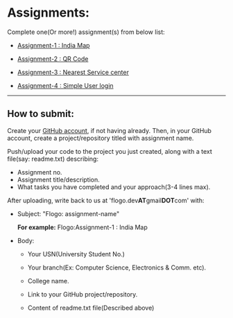 # Assignments:

Complete one(Or more!) assignment(s) from below list:

   - [Assignment-1 : India Map](https://github.com/flogodev/Assignments/blob/master/Assignment_1_Map.md)

   - [Assignment-2 : QR Code](https://github.com/flogodev/Assignments/blob/master/Assignment_2_QRCode.md)

   - [Assignment-3 : Nearest Service center](https://github.com/flogodev/Assignments/blob/master/Assignment_3_NearestServiceCenter.md)

   - [Assignment-4 : Simple User login](https://github.com/flogodev/Assignments/blob/master/Assignment_4_UserLogin.md)

--------------------------------------------------


## How to submit:

Create your [GitHub account](https://github.com/), if not having already. Then, in your GitHub account, create a project/repository titled with assignment name.

Push/upload your code to the project you just created, along with a text file(say: readme.txt) describing:
   - Assignment no.
   - Assignment title/description.
   - What tasks you have completed and your approach(3-4 lines max).
   
After uploading, write back to us at 'flogo.dev**AT**gmail**DOT**com' with:
   - Subject: "Flogo: assignment-name"
         
        **For example:**  Flogo:Assignment-1 : India Map 
        
   - Body: 
   
        + Your USN(University Student No.)
        
        + Your branch(Ex: Computer Science, Electronics & Comm. etc).
        
        + College name.
        
        + Link to your GitHub project/repository.
         
        + Content of readme.txt file(Described above)
